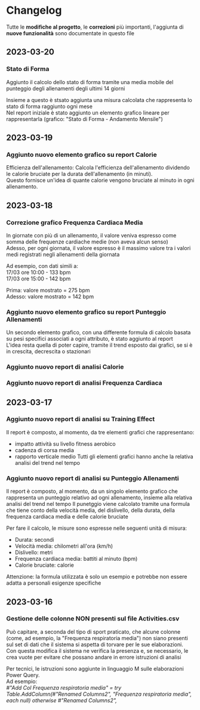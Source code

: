 # Changelog

Tutte le **modifiche al progetto**, le **correzioni** più importanti, l'aggiunta di **nuove funzionalità** sono documentate in questo file


## 2023-03-20  

### Stato di Forma  
Aggiunto il calcolo dello stato di forma tramite una media mobile del punteggio degli allenamenti degli ultimi 14 giorni  
  
  
Insieme a questo è stsato aggiunta una misura calcolata che rappresenta lo stato di forma raggiunto ogni mese  
Nel report iniziale è stato aggiunto un elemento grafico lineare per rappresentarla (grafico: "Stato di Forma - Andamento Mensile")  
  
  
## 2023-03-19

### Aggiunto nuovo elemento grafico su report Calorie

Efficienza dell'allenamento: Calcola l'efficienza dell'allenamento dividendo le calorie bruciate per la durata dell'allenamento (in minuti).  
Questo fornisce un'idea di quante calorie vengono bruciate al minuto in ogni allenamento.  
  
  
## 2023-03-18  

### Correzione grafico **Frequenza Cardiaca Media**  
In giornate con più di un allenamento, il valore veniva espresso come somma delle frequenze cardiache medie (non aveva alcun senso)  
Adesso, per ogni giornata, il valore espresso è il massimo valore tra i valori medi registrati negli allenamenti della giornata  
  
Ad esempio, con dati simili a:  
17/03 ore 10:00 - 133 bpm  
17/03 ore 15:00 - 142 bpm  
  
Prima: valore mostrato = 275 bpm  
Adesso: valore mostrato = 142 bpm  
  
  
   
### Aggiunto nuovo elemento grafico su **report Punteggio Allenamenti**  
Un secondo elemento grafico, con una differente formula di calcolo basata su pesi specifici associati a ogni attributo, è stato aggiunto al report  
L'idea resta quella di poter capire, tramite il trend esposto dai grafici, se si è in crescita, decrescita o stazionari  
  
  
### Aggiunto nuovo report di **analisi Calorie**  
  
### Aggiunto nuovo report di analisi **Frequenza Cardiaca**  
  
  
## 2023-03-17

### Aggiunto nuovo report di **analisi su Training Effect**

Il report è composto, al momento, da tre elementi grafici che rappresentano:
- impatto attività su livello fitness aerobico
- cadenza di corsa media
- rapporto verticale medio
Tutti gli elementi grafici hanno anche la relativa analisi del trend nel tempo  
  
  
  
### Aggiunto nuovo report di **analisi su Punteggio Allenamenti**

Il report è composto, al momento, da un singolo elemento grafico che rappresenta un punteggio relativo ad ogni allenamento, insieme alla relativa analisi del trend nel tempo
Il punetggio viene calcolato tramite una formula che tiene conto della velocità media, del dislivello, della durata, della frequenza cardiaca media e delle calorie bruciate

Per fare il calcolo, le misure sono espresse nelle seguenti unità di misura:
- Durata: secondi
- Velocità media: chilometri all'ora (km/h)
- Dislivello: metri
- Frequenza cardiaca media: battiti al minuto (bpm)
- Calorie bruciate: calorie

Attenzione: la formula utilizzata è solo un esempio e potrebbe non essere adatta a personali esigenze specifiche

## 2023-03-16

### Gestione delle colonne NON presenti sul file Activities.csv  
    
  
Può capitare, a seconda del tipo di sport praticato, che alcune colonne (come, ad esempio, la "Frequenza respiratoria media") non siano presenti sul set di dati 
che il sistema si aspetta di torvare per le sue elaborazioni. 
Con questa modifica il sistema ne verifica la presenza e, se necessario, le crea vuote per evitare che possano andare in errore istruzioni di analisi  
  
Per tecnici, le istruzioni sono aggiunte in linguaggio M sulle elaborazioni Power Query.  
Ad esempio:  
*#"Add Col Frequenza respiratoria media" = try Table.AddColumn(#"Renamed Columns2", "Frequenza respiratoria media", each null) otherwise #"Renamed Columns2",*  



  
